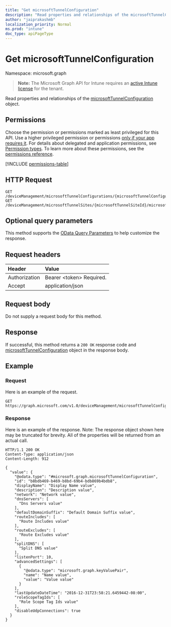 ```yaml
---
title: "Get microsoftTunnelConfiguration"
description: "Read properties and relationships of the microsoftTunnelConfiguration object."
author: "jaiprakashmb"
localization_priority: Normal
ms.prod: "intune"
doc_type: apiPageType
---
```


# Get microsoftTunnelConfiguration

Namespace: microsoft.graph

> **Note:** The Microsoft Graph API for Intune requires an [active Intune license](https://go.microsoft.com/fwlink/?linkid=839381) for the tenant.

Read properties and relationships of the [microsoftTunnelConfiguration](../resources/intune-mstunnel-microsofttunnelconfiguration.md) object.

## Permissions
Choose the permission or permissions marked as least privileged for this API. Use a higher privileged permission or permissions [only if your app requires it](/graph/permissions-overview#best-practices-for-using-microsoft-graph-permissions). For details about delegated and application permissions, see [Permission types](/graph/permissions-overview#permission-types). To learn more about these permissions, see the [permissions reference](/graph/permissions-reference).

<!-- { "blockType": "permissions", "name": "intune_mstunnel_microsofttunnelconfiguration_get" } -->
[!INCLUDE [permissions-table](../includes/permissions/intune-mstunnel-microsofttunnelconfiguration-get-permissions.md)]

## HTTP Request
<!-- {
  "blockType": "ignored"
}
-->
``` http
GET /deviceManagement/microsoftTunnelConfigurations/{microsoftTunnelConfigurationId}
GET /deviceManagement/microsoftTunnelSites/{microsoftTunnelSiteId}/microsoftTunnelConfiguration
```

## Optional query parameters
This method supports the [OData Query Parameters](/graph/query-parameters) to help customize the response.

## Request headers
|Header|Value|
|:---|:---|
|Authorization|Bearer &lt;token&gt; Required.|
|Accept|application/json|

## Request body
Do not supply a request body for this method.

## Response
If successful, this method returns a `200 OK` response code and [microsoftTunnelConfiguration](../resources/intune-mstunnel-microsofttunnelconfiguration.md) object in the response body.

## Example

### Request
Here is an example of the request.
``` http
GET https://graph.microsoft.com/v1.0/deviceManagement/microsoftTunnelConfigurations/{microsoftTunnelConfigurationId}
```

### Response
Here is an example of the response. Note: The response object shown here may be truncated for brevity. All of the properties will be returned from an actual call.
``` http
HTTP/1.1 200 OK
Content-Type: application/json
Content-Length: 912

{
  "value": {
    "@odata.type": "#microsoft.graph.microsoftTunnelConfiguration",
    "id": "b8bdb469-b469-b8bd-69b4-bdb869b4bdb8",
    "displayName": "Display Name value",
    "description": "Description value",
    "network": "Network value",
    "dnsServers": [
      "Dns Servers value"
    ],
    "defaultDomainSuffix": "Default Domain Suffix value",
    "routeIncludes": [
      "Route Includes value"
    ],
    "routeExcludes": [
      "Route Excludes value"
    ],
    "splitDNS": [
      "Split DNS value"
    ],
    "listenPort": 10,
    "advancedSettings": [
      {
        "@odata.type": "microsoft.graph.keyValuePair",
        "name": "Name value",
        "value": "Value value"
      }
    ],
    "lastUpdateDateTime": "2016-12-31T23:58:21.6459442-08:00",
    "roleScopeTagIds": [
      "Role Scope Tag Ids value"
    ],
    "disableUdpConnections": true
  }
}
```
